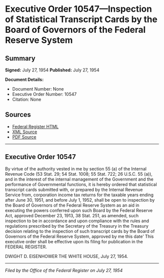 # Executive Order 10547—Inspection of Statistical Transcript Cards by the Board of Governors of the Federal Reserve System

## Summary

**Signed:** July 27, 1954
**Published:** July 27, 1954

**Document Details:**
- Document Number: None
- Executive Order Number: 10547
- Citation: None

## Sources
- [Federal Register HTML](https://www.presidency.ucsb.edu/documents/executive-order-10547-inspection-statistical-transcript-cards-the-board-governors-the)
- [XML Source](None)
- [PDF Source](None)

---

## Executive Order 10547

By virtue of the authority vested in me by section 55 (a) of the Internal Revenue Code (53 Stat. 29; 54 Stat. 1008; 55 Stat. 722; 26 U.S.C. 55 (a)), and in the interest of the internal management of the Government and the performance of Governmental functions, it is hereby ordered that statistical transcript cards submitted with, or prepared by the Internal Revenue Service from, corporation income tax returns for the taxable years ending after June 30, 1951, and before July 1, 1952, shall be open to inspection by the Board of Governors of the Federal Reserve System as an aid in executing the powers conferred upon such Board by the Federal Reserve Act, approved December 23, 1913, 38 Stat. 251, as amended, such inspection to be in accordance and upon compliance with the rules and regulations prescribed by the Secretary of the Treasury in the Treasury decision relating to the inspection of such transcript cards by the Board of Governors of the Federal Reserve System, approved by me this date'
This executive order shall be effective upon its filing for publication in the FEDERAL REGISTER.

DWIGHT D. EISENHOWER
THE WHITE HOUSE,
July 27, 1954.

---

*Filed by the Office of the Federal Register on July 27, 1954*
